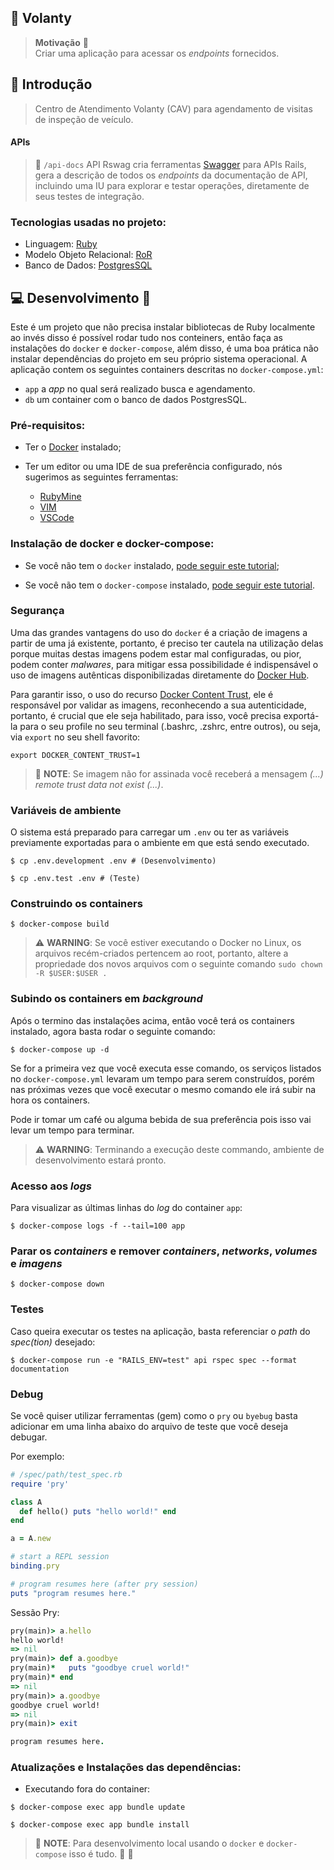 ## :car: Volanty

> **Motivação** :thought_balloon: <br>
> Criar uma aplicação para acessar os <em>endpoints</em> fornecidos.

## :bookmark_tabs: Introdução

> Centro de Atendimento Volanty (CAV) para agendamento de visitas de 
> inspeção de veículo.

#### APIs
> :mag_right: `/api-docs` API Rswag cria ferramentas
> [Swagger](https://swagger.io/) para APIs Rails, gera a descrição de
> todos os <em>endpoints</em> da documentação de API, incluindo uma IU para
> explorar e testar operações, diretamente de seus testes de integração.

### Tecnologias usadas no projeto:

- Linguagem: [Ruby](https://github.com/ruby/ruby/releases/tag/v2_7_1)
- Modelo Objeto Relacional: [ RoR ](https://guides.rubyonrails.org/getting_started.html)
- Banco de Dados: [ PostgresSQL ](https://www.postgresql.org/)

## :computer: Desenvolvimento :tea:

Este é um projeto que não precisa instalar bibliotecas de Ruby localmente ao
invés disso é possível rodar tudo nos conteiners, então faça as instalações do
`docker` e `docker-compose`, além disso, é uma boa prática não instalar
dependências do projeto em seu próprio sistema operacional. A aplicação contem
os seguintes containers descritas no `docker-compose.yml`:

* `app` a <em>app</em> no qual será realizado busca e agendamento.
* `db`  um container com o banco de dados PostgresSQL.

### Pré-requisitos:
 
 - Ter o [Docker](https://www.docker.com/) instalado;
 - Ter um editor ou uma IDE de sua preferência configurado, nós sugerimos as
   seguintes ferramentas:

   * [ RubyMine ](https://www.jetbrains.com/help/ruby/installation-guide.html)
   * [ VIM ](https://github.com/skwp/dotfiles)
   * [ VSCode ](https://code.visualstudio.com/)

### Instalação de docker e docker-compose:

* Se você não tem o `docker` instalado, [pode seguir este
 tutorial](https://docs.docker.com/get-docker/);

* Se você não tem o `docker-compose` instalado, [pode seguir este
tutorial](https://docs.docker.com/compose/install/).

### Segurança

Uma das grandes vantagens do uso do `docker` é a criação de imagens a partir de
uma já existente, portanto, é preciso ter cautela na utilização delas
porque muitas destas imagens podem estar mal configuradas, ou pior, podem conter
<em>malwares</em>, para mitigar essa possibilidade é indispensável o uso de
imagens autênticas disponibilizadas diretamente do [Docker
Hub](https://hub.docker.com/).

Para garantir isso, o uso do recurso [Docker Content
Trust](https://docs.docker.com/engine/security/trust/), ele é responsável por
validar as imagens, reconhecendo a sua autenticidade, portanto, é crucial que
ele seja habilitado, para isso, você precisa exportá-la para o seu profile no seu terminal
(.bashrc, .zshrc, entre outros), ou seja, via `export` no seu shell favorito:

```shell
export DOCKER_CONTENT_TRUST=1
```

> :notebook_with_decorative_cover: **NOTE**: Se imagem não for assinada você
> receberá a mensagem <em>(...) remote trust data not exist (...)</em>.

### Variáveis de ambiente
O sistema está preparado para carregar um `.env` ou ter as variáveis previamente
exportadas para o ambiente em que está sendo executado.

```shell
$ cp .env.development .env # (Desenvolvimento)
```

```shell
$ cp .env.test .env # (Teste)
```

### Construindo os containers

```shell
$ docker-compose build
```

> :warning: **WARNING**: Se você estiver executando o Docker no Linux, os
> arquivos recém-criados pertencem ao root, portanto, altere a propriedade dos
> novos arquivos com o seguinte comando `sudo chown -R $USER:$USER .`

### Subindo os containers em <em>background</em>

Após o termino das instalações acima, então você terá os containers instalado,
agora basta rodar o seguinte comando:

```shell
$ docker-compose up -d
```

Se for a primeira vez que você executa esse comando, os serviços listados no
`docker-compose.yml` levaram um tempo para serem construídos, porém nas
próximas vezes que você executar o mesmo comando ele irá subir na hora os
containers.

Pode ir tomar um café ou alguma bebida de sua preferência pois isso vai levar
um tempo para terminar.

> :warning: **WARNING**: Terminando a execução deste commando, ambiente de
> desenvolvimento estará pronto.

### Acesso aos <em>logs</em>

Para visualizar as últimas linhas do <em>log</em> do container `app`:

```shell
$ docker-compose logs -f --tail=100 app
```

### Parar os <em>containers</em> e remover <em>containers</em>, <em>networks</em>, <em>volumes</em> e <em>imagens</em>

```shell
$ docker-compose down
```

### Testes

Caso queira executar os testes na aplicação, basta referenciar o <em>path</em>
do <em>spec(tion)</em> desejado:

```shell
$ docker-compose run -e "RAILS_ENV=test" api rspec spec --format documentation
```

### Debug

Se você quiser utilizar ferramentas (gem) como o `pry`
ou `byebug` basta adicionar em uma linha abaixo do arquivo de teste que 
você deseja debugar.

Por exemplo:

```ruby
# /spec/path/test_spec.rb
require 'pry'

class A
  def hello() puts "hello world!" end
end

a = A.new

# start a REPL session
binding.pry

# program resumes here (after pry session)
puts "program resumes here."
```

Sessão Pry:

```ruby
pry(main)> a.hello
hello world!
=> nil
pry(main)> def a.goodbye
pry(main)*   puts "goodbye cruel world!"
pry(main)* end
=> nil
pry(main)> a.goodbye
goodbye cruel world!
=> nil
pry(main)> exit

program resumes here.
```

### Atualizações e Instalações das dependências:

- Executando fora do container:

```shell
$ docker-compose exec app bundle update
```

```shell
$ docker-compose exec app bundle install
```

> :notebook_with_decorative_cover: **NOTE**: Para desenvolvimento local usando o
> `docker` e `docker-compose` isso é tudo. :slightly_smiling_face: :tada:
